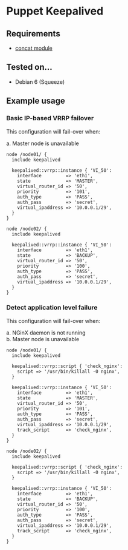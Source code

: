 # Puppet Keepalived

## Requirements

* [concat module](https://github.com/ripienaar/puppet-concat)

## Tested on...

* Debian 6 (Squeeze)

## Example usage

### Basic IP-based VRRP failover

This configuration will fail-over when:

a. Master node is unavailable

    node /node01/ {
      include keepalived

      keepalived::vrrp::instance { 'VI_50':
        interface         => 'eth1',
        state             => 'MASTER',
        virtual_router_id => '50',
        priority          => '101',
        auth_type         => 'PASS',
        auth_pass         => 'secret',
        virtual_ipaddress => '10.0.0.1/29',
      }
    }

    node /node02/ {
      include keepalived

      keepalived::vrrp::instance { 'VI_50':
        interface         => 'eth1',
        state             => 'BACKUP',
        virtual_router_id => '50',
        priority          => '100',
        auth_type         => 'PASS',
        auth_pass         => 'secret',
        virtual_ipaddress => '10.0.0.1/29',
      }
    }

### Detect application level failure

This configuration will fail-over when:

a. NGinX daemon is not running<br>
b. Master node is unavailable

    node /node01/ {
      include keepalived

      keepalived::vrrp::script { 'check_nginx':
        script => '/usr/bin/killall -0 nginx',
      }

      keepalived::vrrp::instance { 'VI_50':
        interface         => 'eth1',
        state             => 'MASTER',
        virtual_router_id => '50',
        priority          => '101',
        auth_type         => 'PASS',
        auth_pass         => 'secret',
        virtual_ipaddress => '10.0.0.1/29',
        track_script      => 'check_nginx',
      }
    }

    node /node02/ {
      include keepalived

      keepalived::vrrp::script { 'check_nginx':
        script => '/usr/bin/killall -0 nginx',
      }

      keepalived::vrrp::instance { 'VI_50':
        interface         => 'eth1',
        state             => 'BACKUP',
        virtual_router_id => '50',
        priority          => '100',
        auth_type         => 'PASS',
        auth_pass         => 'secret',
        virtual_ipaddress => '10.0.0.1/29',
        track_script      => 'check_nginx',
      }
    }

